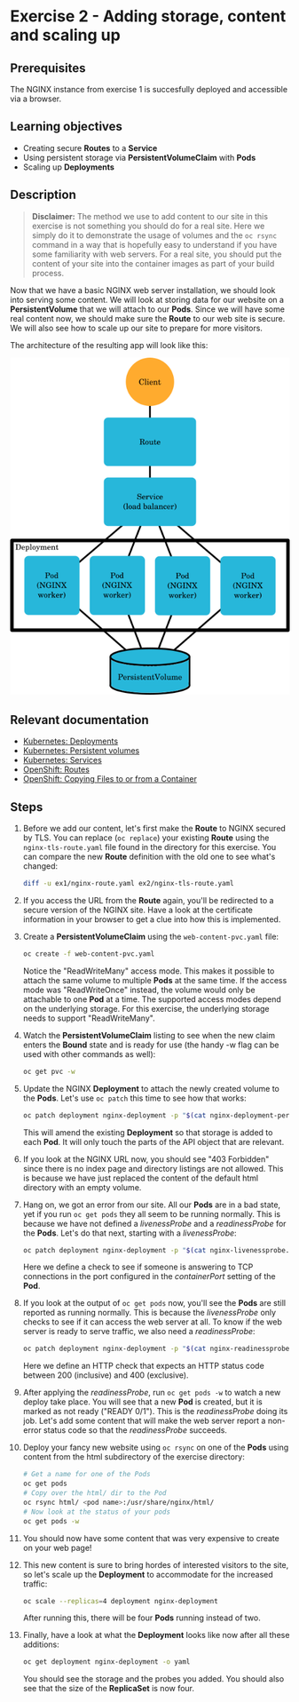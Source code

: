 # Exercise 2 - Adding storage, content and scaling up

## Prerequisites

The NGINX instance from exercise 1 is succesfully deployed and accessible via a
browser.

## Learning objectives

* Creating secure **Routes** to a **Service**
* Using persistent storage via **PersistentVolumeClaim** with **Pods**
* Scaling up **Deployments**

## Description

> **Disclaimer:** The method we use to add content to our site in this exercise is
> not something you should do for a real site. Here we simply do it to
> demonstrate the usage of volumes and the `oc rsync` command in a way that is
> hopefully easy to understand if you have some familiarity with web servers.
> For a real site, you should put the content of your site into the container
> images as part of your build process.

Now that we have a basic NGINX web server installation, we should look into
serving some content. We will look at storing data for our website on a
**PersistentVolume** that we will attach to our **Pods**. Since we will have
some real content now, we should make sure the **Route** to our web site is
secure. We will also see how to scale up our site to prepare for more visitors.

The architecture of the resulting app will look like this:

![Exercise 2 architecture](ex2-arch.png)

## Relevant documentation

* [Kubernetes: Deployments](https://kubernetes.io/docs/concepts/workloads/controllers/deployment/)
* [Kubernetes: Persistent volumes](https://kubernetes.io/docs/concepts/storage/persistent-volumes/)
* [Kubernetes: Services](https://kubernetes.io/docs/concepts/services-networking/service/)
* [OpenShift: Routes](https://docs.openshift.org/3.6/architecture/networking/routes.html)
* [OpenShift: Copying Files to or from a Container](https://docs.openshift.org/latest/dev_guide/copy_files_to_container.html)

## Steps

1. Before we add our content, let's first make the **Route** to NGINX secured by
   TLS. You can replace (`oc replace`) your existing **Route** using the
   `nginx-tls-route.yaml` file found in the directory for this exercise. You can
   compare the new **Route** definition with the old one to see what's changed:
   ```bash
   diff -u ex1/nginx-route.yaml ex2/nginx-tls-route.yaml
   ```

2. If you access the URL from the **Route** again, you'll be redirected to a
   secure version of the NGINX site. Have a look at the certificate information
   in your browser to get a clue into how this is implemented.

3. Create a **PersistentVolumeClaim** using the `web-content-pvc.yaml` file:
   ```bash
   oc create -f web-content-pvc.yaml
   ```
   Notice the "ReadWriteMany" access mode. This makes it possible to attach the
   same volume to multiple **Pods** at the same time. If the access mode was
   "ReadWriteOnce" instead, the volume would only be attachable to one **Pod**
   at a time. The supported access modes depend on the underlying storage. For
   this exercise, the underlying storage needs to support "ReadWriteMany".

4. Watch the **PersistentVolumeClaim** listing to see when the new claim enters
   the **Bound** state and is ready for use (the handy -w flag can be used with
   other commands as well):
   ```bash
   oc get pvc -w
   ```

5. Update the NGINX **Deployment** to attach the newly created volume to the
   **Pods**. Let's use `oc patch` this time to see how that works:
   ```bash
   oc patch deployment nginx-deployment -p "$(cat nginx-deployment-persistent.yaml)"
   ```
   This will amend the existing **Deployment** so that storage is added to each
   **Pod**. It will only touch the parts of the API object that are relevant.

6. If you look at the NGINX URL now, you should see "403 Forbidden" since there
   is no index page and directory listings are not allowed. This is because we
   have just replaced the content of the default html directory with an empty
   volume.

7. Hang on, we got an error from our site. All our **Pods** are in a bad state,
   yet if you run `oc get pods` they all seem to be running normally. This is
   because we have not defined a *livenessProbe* and a *readinessProbe* for the
   **Pods**. Let's do that next, starting with a *livenessProbe*:
   ```bash
   oc patch deployment nginx-deployment -p "$(cat nginx-livenessprobe.yaml)"
   ```
   Here we define a check to see if someone is answering to TCP connections in
   the port configured in the *containerPort* setting of the **Pod**.

8. If you look at the output of `oc get pods` now, you'll see the **Pods** are
   still reported as running normally. This is because the *livenessProbe* only
   checks to see if it can access the web server at all. To know if the web
   server is ready to serve traffic, we also need a *readinessProbe*:
   ```bash
   oc patch deployment nginx-deployment -p "$(cat nginx-readinessprobe.yaml)"
   ```
   Here we define an HTTP check that expects an HTTP status code between 200
   (inclusive) and 400 (exclusive).

9. After applying the *readinessProbe*, run `oc get pods -w` to watch a new
   deploy take place. You will see that a new **Pod** is created, but it is
   marked as not ready ("READY 0/1"). This is the *readinessProbe* doing its
   job. Let's add some content that will make the web server report a non-error
   status code so that the *readinessProbe* succeeds.

10. Deploy your fancy new website using `oc rsync` on one of the **Pods** using
    content from the html subdirectory of the exercise directory:
    ```bash
    # Get a name for one of the Pods
    oc get pods
    # Copy over the html/ dir to the Pod
    oc rsync html/ <pod name>:/usr/share/nginx/html/
    # Now look at the status of your pods
    oc get pods -w
    ```

11. You should now have some content that was very expensive to create on your
    web page!

12. This new content is sure to bring hordes of interested visitors to the site,
    so let's scale up the **Deployment** to accommodate for the increased
    traffic:
    ```bash
    oc scale --replicas=4 deployment nginx-deployment
    ```
    After running this, there will be four **Pods** running instead of two.

13. Finally, have a look at what the **Deployment** looks like now after all
    these additions:
    ```bash
    oc get deployment nginx-deployment -o yaml
    ```
    You should see the storage and the probes you added. You should also see
    that the size of the **ReplicaSet** is now four.
